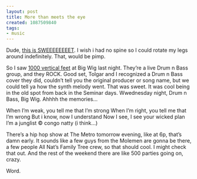 ```yaml
---
layout: post
title: More than meets the eye
created: 1087509840
tags:
- music
---
```

Dude, [this is SWEEEEEEEET](http://markwilenkin.com/portfolio/lazer-breakdancing-transformers/). I wish i had no spine so I could rotate my legs around indefinitely. That, would be pimp.

So I saw [1000 vertical feet](https://1kvf.bandcamp.com/) at Big Wig last night. They’re a live Drum n Bass group, and they ROCK. Good set, Tolgar and I recognized a Drum n Bass cover they did, couldn’t tell you the original producer or song name, but we could tell ya how the synth melody went. That was sweet. It was cool being in the old spot from back in the Seminar days. Wwednesday night, Drum n Bass, Big Wig. Ahhhh the memories...

When I’m weak, you tell me that I’m strong
When I’m right, you tell me that I’m wrong
But i know, now I understand
Now I see, I see your wicked plan
I’m a junglist
&copy; congo natty (i think...)

There’s a hip hop show at The Metro tomorrow evening, like at 6p, that’s damn early. It sounds like a few guys from the Molemen are gonna be there, a few people All Nat’s Family Tree crew, so that should cool. I might check that out. And the rest of the weekend there are like 500 parties going on, crazy.

Word.

